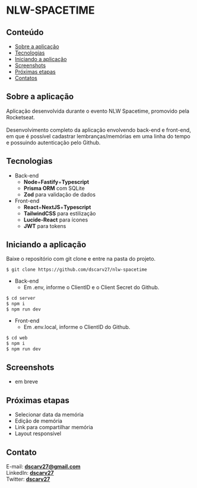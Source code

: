 # NLW-SPACETIME
## Conteúdo
* [Sobre a aplicação](#sobe-a-aplicação)
* [Tecnologias](#tecnologias)
* [Iniciando a aplicação](#iniciando-a-aplicação)
* [Screenshots](#screenshots)
* [Próximas etapas](#próximas-etapas)
* [Contatos](#contato)

## Sobre a aplicação
Aplicação desenvolvida durante o evento NLW Spacetime, promovido pela Rocketseat. <br> <br>
Desenvolvimento completo da aplicação envolvendo back-end e front-end, em que é possível cadastrar lembranças/memórias em uma linha do tempo e possuindo autenticação pelo Github. <br>

## Tecnologias
* Back-end 
  * __Node__+__Fastify__+__Typescript__
  * __Prisma ORM__ com SQLite
  * __Zod__ para validação de dados
* Front-end 
  * __React__+__NextJS__+__Typescript__
  * __TailwindCSS__ para estilização
  * __Lucide-React__ para ícones
  * __JWT__ para tokens

## Iniciando a aplicação
  Baixe o repositório com git clone e entre na pasta do projeto.
  ```bash
  $ git clone https://github.com/dscarv27/nlw-spacetime
  ```
  * Back-end
    * Em .env, informe o ClientID e o Client Secret do Github.
  ```bash
  $ cd server
  $ npm i
  $ npm run dev
  ```
  * Front-end
    * Em .env.local, informe o ClientID do Github.
  ```bash
  $ cd web
  $ npm i
  $ npm run dev
  ```

## Screenshots
  * em breve 

## Próximas etapas
  * Selecionar data da memória
  * Edição de memória
  * Link para compartilhar memória
  * Layout responsível

## Contato
E-mail: [**dscarv27@gmail.com**](mailto:dscarv27@gmail.com) <br>
LinkedIn: [**dscarv27**](linkedin.com/in/dscarv27) <br>
Twitter: [**dscarv27**](twitter.com/dscarv27) <br>
